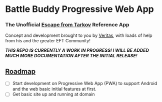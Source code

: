 #  Battle Buddy Progressive Web App
### The Unofficial [Escape from Tarkov](http://www.escapefromtarkov.com) Reference App

Concept and development brought to you by [Veritas](http://www.twitch.tv/veritas), with loads of help from his and the greater EFT Community!

***THIS REPO IS CURRENTLY A WORK IN PROGRESS! I WILL BE ADDED MUCH MORE DOCUMENTATION AFTER THE INITIAL RELEASE!***
    
## <u>Roadmap</u>

- [ ] Start development on Progressive Web App (PWA) to support Android and the web basic initial features at first.
- [ ] Get basic site up and running at domain
